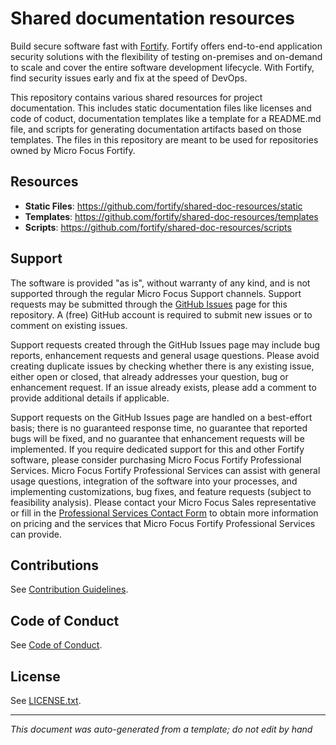 # Shared documentation resources 

Build secure software fast with [Fortify](https://www.microfocus.com/en-us/solutions/application-security). Fortify offers end-to-end application security solutions with the flexibility of testing on-premises and on-demand to scale and cover the entire software development lifecycle.  With Fortify, find security issues early and fix at the speed of DevOps. 

This repository contains various shared resources for project documentation. This includes static documentation files like licenses and code of coduct, documentation templates like a template for a README.md file, and scripts for generating documentation artifacts based on those templates. The files in this repository are meant to be used for repositories owned by Micro Focus Fortify.

## Resources

* **Static Files**: https://github.com/fortify/shared-doc-resources/static
* **Templates**: https://github.com/fortify/shared-doc-resources/templates
* **Scripts**: https://github.com/fortify/shared-doc-resources/scripts

## Support

The software is provided "as is", without warranty of any kind, and is not supported through the regular Micro Focus Support channels. Support requests may be submitted through the [GitHub Issues](https://github.com/fortify/shared-doc-resources/issues) page for this repository. A (free) GitHub account is required to submit new issues or to comment on existing issues. 

Support requests created through the GitHub Issues page may include bug reports, enhancement requests and general usage questions. Please avoid creating duplicate issues by checking whether there is any existing issue, either open or closed, that already addresses your question, bug or enhancement request. If an issue already exists, please add a comment to provide additional details if applicable.

Support requests on the GitHub Issues page are handled on a best-effort basis; there is no guaranteed response time, no guarantee that reported bugs will be fixed, and no guarantee that enhancement requests will be implemented. If you require dedicated support for this and other Fortify software, please consider purchasing Micro Focus Fortify Professional Services. Micro Focus Fortify Professional Services can assist with general usage questions, integration of the software into your processes, and implementing customizations, bug fixes, and feature requests (subject to feasibility analysis). Please contact your Micro Focus Sales representative or fill in the [Professional Services Contact Form](https://www.microfocus.com/en-us/cyberres/contact/professional-services) to obtain more information on pricing and the services that Micro Focus Fortify Professional Services can provide.

## Contributions

See [Contribution Guidelines](CONTRIBUTING.md).

## Code of Conduct

See [Code of Conduct](CODE_OF_CONDUCT.md).

## License

See [LICENSE.txt](LICENSE.txt).


---

*This document was auto-generated from a template; do not edit by hand*
